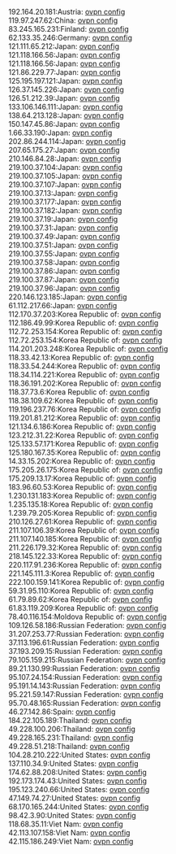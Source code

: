 192.164.20.181:Austria: [ovpn config](vpn/192_164_20_181.ovpn)  
119.97.247.62:China: [ovpn config](vpn/119_97_247_62.ovpn)  
83.245.165.231:Finland: [ovpn config](vpn/83_245_165_231.ovpn)  
62.133.35.246:Germany: [ovpn config](vpn/62_133_35_246.ovpn)  
121.111.65.212:Japan: [ovpn config](vpn/121_111_65_212.ovpn)  
121.118.166.56:Japan: [ovpn config](vpn/121_118_166_56.ovpn)  
121.118.166.56:Japan: [ovpn config](vpn/121_118_166_56.ovpn)  
121.86.229.77:Japan: [ovpn config](vpn/121_86_229_77.ovpn)  
125.195.197.121:Japan: [ovpn config](vpn/125_195_197_121.ovpn)  
126.37.145.226:Japan: [ovpn config](vpn/126_37_145_226.ovpn)  
126.51.212.39:Japan: [ovpn config](vpn/126_51_212_39.ovpn)  
133.106.146.111:Japan: [ovpn config](vpn/133_106_146_111.ovpn)  
138.64.213.128:Japan: [ovpn config](vpn/138_64_213_128.ovpn)  
150.147.45.86:Japan: [ovpn config](vpn/150_147_45_86.ovpn)  
1.66.33.190:Japan: [ovpn config](vpn/1_66_33_190.ovpn)  
202.86.244.114:Japan: [ovpn config](vpn/202_86_244_114.ovpn)  
207.65.175.27:Japan: [ovpn config](vpn/207_65_175_27.ovpn)  
210.146.84.28:Japan: [ovpn config](vpn/210_146_84_28.ovpn)  
219.100.37.104:Japan: [ovpn config](vpn/219_100_37_104.ovpn)  
219.100.37.105:Japan: [ovpn config](vpn/219_100_37_105.ovpn)  
219.100.37.107:Japan: [ovpn config](vpn/219_100_37_107.ovpn)  
219.100.37.13:Japan: [ovpn config](vpn/219_100_37_13.ovpn)  
219.100.37.177:Japan: [ovpn config](vpn/219_100_37_177.ovpn)  
219.100.37.182:Japan: [ovpn config](vpn/219_100_37_182.ovpn)  
219.100.37.19:Japan: [ovpn config](vpn/219_100_37_19.ovpn)  
219.100.37.31:Japan: [ovpn config](vpn/219_100_37_31.ovpn)  
219.100.37.49:Japan: [ovpn config](vpn/219_100_37_49.ovpn)  
219.100.37.51:Japan: [ovpn config](vpn/219_100_37_51.ovpn)  
219.100.37.55:Japan: [ovpn config](vpn/219_100_37_55.ovpn)  
219.100.37.58:Japan: [ovpn config](vpn/219_100_37_58.ovpn)  
219.100.37.86:Japan: [ovpn config](vpn/219_100_37_86.ovpn)  
219.100.37.87:Japan: [ovpn config](vpn/219_100_37_87.ovpn)  
219.100.37.96:Japan: [ovpn config](vpn/219_100_37_96.ovpn)  
220.146.123.185:Japan: [ovpn config](vpn/220_146_123_185.ovpn)  
61.112.217.66:Japan: [ovpn config](vpn/61_112_217_66.ovpn)  
112.170.37.203:Korea Republic of: [ovpn config](vpn/112_170_37_203.ovpn)  
112.186.49.99:Korea Republic of: [ovpn config](vpn/112_186_49_99.ovpn)  
112.72.253.154:Korea Republic of: [ovpn config](vpn/112_72_253_154.ovpn)  
112.72.253.154:Korea Republic of: [ovpn config](vpn/112_72_253_154.ovpn)  
114.201.203.248:Korea Republic of: [ovpn config](vpn/114_201_203_248.ovpn)  
118.33.42.13:Korea Republic of: [ovpn config](vpn/118_33_42_13.ovpn)  
118.33.54.244:Korea Republic of: [ovpn config](vpn/118_33_54_244.ovpn)  
118.34.114.221:Korea Republic of: [ovpn config](vpn/118_34_114_221.ovpn)  
118.36.191.202:Korea Republic of: [ovpn config](vpn/118_36_191_202.ovpn)  
118.37.73.6:Korea Republic of: [ovpn config](vpn/118_37_73_6.ovpn)  
118.38.109.62:Korea Republic of: [ovpn config](vpn/118_38_109_62.ovpn)  
119.196.237.76:Korea Republic of: [ovpn config](vpn/119_196_237_76.ovpn)  
119.201.81.212:Korea Republic of: [ovpn config](vpn/119_201_81_212.ovpn)  
121.134.6.186:Korea Republic of: [ovpn config](vpn/121_134_6_186.ovpn)  
123.212.31.22:Korea Republic of: [ovpn config](vpn/123_212_31_22.ovpn)  
125.133.57.171:Korea Republic of: [ovpn config](vpn/125_133_57_171.ovpn)  
125.180.167.35:Korea Republic of: [ovpn config](vpn/125_180_167_35.ovpn)  
14.33.15.202:Korea Republic of: [ovpn config](vpn/14_33_15_202.ovpn)  
175.205.26.175:Korea Republic of: [ovpn config](vpn/175_205_26_175.ovpn)  
175.209.13.17:Korea Republic of: [ovpn config](vpn/175_209_13_17.ovpn)  
183.96.60.53:Korea Republic of: [ovpn config](vpn/183_96_60_53.ovpn)  
1.230.131.183:Korea Republic of: [ovpn config](vpn/1_230_131_183.ovpn)  
1.235.135.18:Korea Republic of: [ovpn config](vpn/1_235_135_18.ovpn)  
1.239.79.205:Korea Republic of: [ovpn config](vpn/1_239_79_205.ovpn)  
210.126.27.61:Korea Republic of: [ovpn config](vpn/210_126_27_61.ovpn)  
211.107.106.39:Korea Republic of: [ovpn config](vpn/211_107_106_39.ovpn)  
211.107.140.185:Korea Republic of: [ovpn config](vpn/211_107_140_185.ovpn)  
211.226.179.32:Korea Republic of: [ovpn config](vpn/211_226_179_32.ovpn)  
218.145.122.33:Korea Republic of: [ovpn config](vpn/218_145_122_33.ovpn)  
220.117.91.236:Korea Republic of: [ovpn config](vpn/220_117_91_236.ovpn)  
221.145.111.3:Korea Republic of: [ovpn config](vpn/221_145_111_3.ovpn)  
222.100.159.141:Korea Republic of: [ovpn config](vpn/222_100_159_141.ovpn)  
59.31.95.110:Korea Republic of: [ovpn config](vpn/59_31_95_110.ovpn)  
61.79.89.62:Korea Republic of: [ovpn config](vpn/61_79_89_62.ovpn)  
61.83.119.209:Korea Republic of: [ovpn config](vpn/61_83_119_209.ovpn)  
78.40.116.154:Moldova Republic of: [ovpn config](vpn/78_40_116_154.ovpn)  
109.126.58.186:Russian Federation: [ovpn config](vpn/109_126_58_186.ovpn)  
31.207.253.77:Russian Federation: [ovpn config](vpn/31_207_253_77.ovpn)  
37.113.196.61:Russian Federation: [ovpn config](vpn/37_113_196_61.ovpn)  
37.193.209.15:Russian Federation: [ovpn config](vpn/37_193_209_15.ovpn)  
79.105.159.215:Russian Federation: [ovpn config](vpn/79_105_159_215.ovpn)  
89.21.130.99:Russian Federation: [ovpn config](vpn/89_21_130_99.ovpn)  
95.107.24.154:Russian Federation: [ovpn config](vpn/95_107_24_154.ovpn)  
95.191.14.143:Russian Federation: [ovpn config](vpn/95_191_14_143.ovpn)  
95.221.59.147:Russian Federation: [ovpn config](vpn/95_221_59_147.ovpn)  
95.70.48.165:Russian Federation: [ovpn config](vpn/95_70_48_165.ovpn)  
46.27.142.86:Spain: [ovpn config](vpn/46_27_142_86.ovpn)  
184.22.105.189:Thailand: [ovpn config](vpn/184_22_105_189.ovpn)  
49.228.100.206:Thailand: [ovpn config](vpn/49_228_100_206.ovpn)  
49.228.165.231:Thailand: [ovpn config](vpn/49_228_165_231.ovpn)  
49.228.51.218:Thailand: [ovpn config](vpn/49_228_51_218.ovpn)  
104.28.210.222:United States: [ovpn config](vpn/104_28_210_222.ovpn)  
137.110.34.9:United States: [ovpn config](vpn/137_110_34_9.ovpn)  
174.62.88.208:United States: [ovpn config](vpn/174_62_88_208.ovpn)  
192.173.174.43:United States: [ovpn config](vpn/192_173_174_43.ovpn)  
195.123.240.66:United States: [ovpn config](vpn/195_123_240_66.ovpn)  
47.149.74.27:United States: [ovpn config](vpn/47_149_74_27.ovpn)  
68.170.165.244:United States: [ovpn config](vpn/68_170_165_244.ovpn)  
98.42.3.90:United States: [ovpn config](vpn/98_42_3_90.ovpn)  
118.68.35.11:Viet Nam: [ovpn config](vpn/118_68_35_11.ovpn)  
42.113.107.158:Viet Nam: [ovpn config](vpn/42_113_107_158.ovpn)  
42.115.186.249:Viet Nam: [ovpn config](vpn/42_115_186_249.ovpn)  
